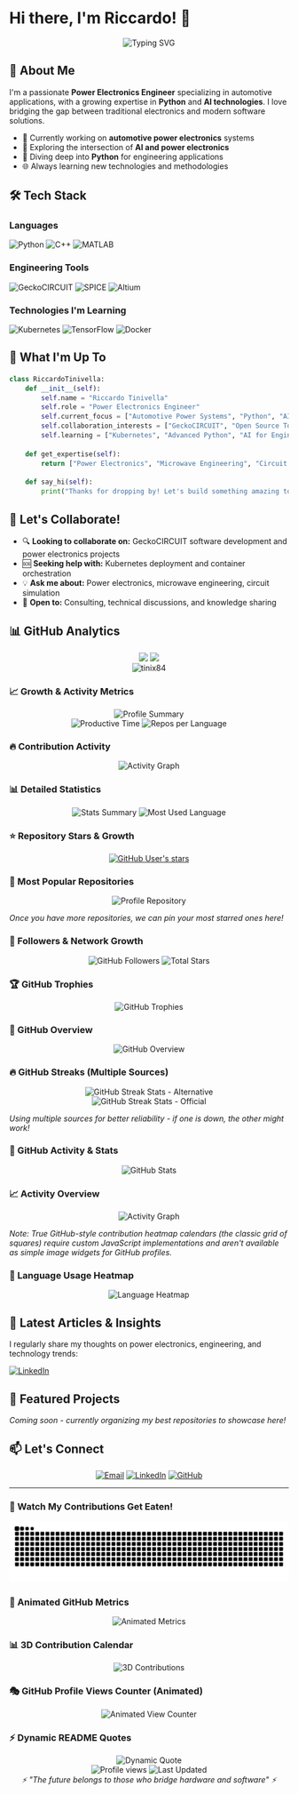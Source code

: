 # Hi there, I'm Riccardo! 👋

<div align="center">
  <img src="https://readme-typing-svg.herokuapp.com?font=Fira+Code&pause=1000&color=2E9EF7&center=true&vCenter=true&width=435&lines=Power+Electronics+Engineer;Python+%26+AI+Enthusiast;Circuit+Designer;Microwave+Specialist" alt="Typing SVG" />
</div>

## 🚀 About Me

I'm a passionate **Power Electronics Engineer** specializing in automotive applications, with a growing expertise in **Python** and **AI technologies**. I love bridging the gap between traditional electronics and modern software solutions.

- 🔋 Currently working on **automotive power electronics** systems
- 🤖 Exploring the intersection of **AI and power electronics**
- 🐍 Diving deep into **Python** for engineering applications
- 🌐 Always learning new technologies and methodologies

## 🛠️ Tech Stack

### Languages
![Python](https://img.shields.io/badge/Python-3776AB?style=for-the-badge&logo=python&logoColor=white)
![C++](https://img.shields.io/badge/C++-00599C?style=for-the-badge&logo=c%2B%2B&logoColor=white)
![MATLAB](https://img.shields.io/badge/MATLAB-0076A8?style=for-the-badge&logo=mathworks&logoColor=white)

### Engineering Tools
![GeckoCIRCUIT](https://img.shields.io/badge/GeckoCIRCUIT-FF6B35?style=for-the-badge)
![SPICE](https://img.shields.io/badge/SPICE-4285F4?style=for-the-badge)
![Altium](https://img.shields.io/badge/Altium-A5915F?style=for-the-badge)

### Technologies I'm Learning
![Kubernetes](https://img.shields.io/badge/Kubernetes-326CE5?style=for-the-badge&logo=kubernetes&logoColor=white)
![TensorFlow](https://img.shields.io/badge/TensorFlow-FF6F00?style=for-the-badge&logo=tensorflow&logoColor=white)
![Docker](https://img.shields.io/badge/Docker-2496ED?style=for-the-badge&logo=docker&logoColor=white)

## 🎯 What I'm Up To

```python
class RiccardoTinivella:
    def __init__(self):
        self.name = "Riccardo Tinivella"
        self.role = "Power Electronics Engineer"
        self.current_focus = ["Automotive Power Systems", "Python", "AI/ML"]
        self.collaboration_interests = ["GeckoCIRCUIT", "Open Source Tools"]
        self.learning = ["Kubernetes", "Advanced Python", "AI for Engineering"]
        
    def get_expertise(self):
        return ["Power Electronics", "Microwave Engineering", "Circuit Design"]
        
    def say_hi(self):
        print("Thanks for dropping by! Let's build something amazing together!")
```

## 🤝 Let's Collaborate!

- 🔍 **Looking to collaborate on:** GeckoCIRCUIT software development and power electronics projects
- 🆘 **Seeking help with:** Kubernetes deployment and container orchestration
- 💡 **Ask me about:** Power electronics, microwave engineering, circuit simulation
- 🎯 **Open to:** Consulting, technical discussions, and knowledge sharing

## 📊 GitHub Analytics

<div align="center">
  <img height="180em" src="https://github-readme-stats.vercel.app/api?username=tinix84&show_icons=true&theme=tokyonight&include_all_commits=true&count_private=true"/>
  <img height="180em" src="https://github-readme-stats.vercel.app/api/top-langs/?username=tinix84&layout=compact&theme=tokyonight"/>
</div>

<div align="center">
  <img src="https://github-readme-streak-stats.herokuapp.com/?user=tinix84&theme=tokyonight" alt="tinix84" />
</div>

### 📈 Growth & Activity Metrics

<div align="center">
  <img src="https://github-profile-summary-cards.vercel.app/api/cards/profile-details?username=tinix84&theme=tokyonight" alt="Profile Summary"/>
</div>

<div align="center">
  <img src="https://github-profile-summary-cards.vercel.app/api/cards/productive-time?username=tinix84&theme=tokyonight" alt="Productive Time"/>
  <img src="https://github-profile-summary-cards.vercel.app/api/cards/repos-per-language?username=tinix84&theme=tokyonight" alt="Repos per Language"/>
</div>

### 🔥 Contribution Activity

<div align="center">
  <img src="https://github-readme-activity-graph.vercel.app/graph?username=tinix84&theme=tokyo-night&hide_border=true&area=true" alt="Activity Graph"/>
</div>

### 📊 Detailed Statistics

<div align="center">
  <img src="https://github-profile-summary-cards.vercel.app/api/cards/stats?username=tinix84&theme=tokyonight" alt="Stats Summary"/>
  <img src="https://github-profile-summary-cards.vercel.app/api/cards/most-commit-language?username=tinix84&theme=tokyonight" alt="Most Used Language"/>
</div>

### ⭐ Repository Stars & Growth

<div align="center">
  
[![GitHub User's stars](https://img.shields.io/github/stars/tinix84?affiliations=OWNER%2CCOLLABORATOR&style=for-the-badge&logo=github&label=Total%20Stars&color=yellow)](https://github.com/tinix84?tab=repositories)

</div>

### 🌟 Most Popular Repositories

<div align="center">
  <img src="https://github-readme-stats.vercel.app/api/pin/?username=tinix84&repo=tinix84&theme=tokyonight" alt="Profile Repository"/>
</div>

*Once you have more repositories, we can pin your most starred ones here!*

### 👥 Followers & Network Growth

<div align="center">
  <img src="https://img.shields.io/github/followers/tinix84?label=Followers&style=for-the-badge&logo=github&color=blue" alt="GitHub Followers"/>
  <img src="https://img.shields.io/github/stars/tinix84?label=Total%20Stars&style=for-the-badge&logo=github&color=yellow" alt="Total Stars"/>
</div>

### 🏆 GitHub Trophies

<div align="center">
  <img src="https://github-profile-trophy.vercel.app/?username=tinix84&theme=onedark&no-frame=true&no-bg=true&row=1&column=6" alt="GitHub Trophies"/>
</div>

### 📅 GitHub Overview

<div align="center">
  <img src="https://github-readme-stats.vercel.app/api?username=tinix84&show_icons=true&theme=tokyonight&include_all_commits=true&count_private=true&hide_border=true" alt="GitHub Overview"/>
</div>

### 🔥 GitHub Streaks (Multiple Sources)

<div align="center">
  <img src="https://github-readme-streak-stats-eight.vercel.app?user=tinix84&theme=tokyonight&hide_border=true" alt="GitHub Streak Stats - Alternative"/>
</div>

<div align="center">
  <img src="https://streak-stats.demolab.com?user=tinix84&theme=tokyonight&hide_border=true" alt="GitHub Streak Stats - Official"/>
</div>

*Using multiple sources for better reliability - if one is down, the other might work!*

### 🎯 GitHub Activity & Stats

<div align="center">
  <img src="https://github-readme-stats.vercel.app/api?username=tinix84&show_icons=true&theme=tokyonight&include_all_commits=true&count_private=true&hide_border=true" alt="GitHub Stats"/>
</div>

### 📈 Activity Overview

<div align="center">
  <img src="https://github-readme-activity-graph.vercel.app/graph?username=tinix84&theme=tokyo-night&hide_border=true&area=true&height=300" alt="Activity Graph"/>
</div>

*Note: True GitHub-style contribution heatmap calendars (the classic grid of squares) require custom JavaScript implementations and aren't available as simple image widgets for GitHub profiles.*

### 🎨 Language Usage Heatmap

<div align="center">
  <img src="https://github-readme-stats.vercel.app/api/top-langs/?username=tinix84&layout=compact&theme=tokyonight&hide_border=true&langs_count=8" alt="Language Heatmap"/>
</div>

## 📝 Latest Articles & Insights

I regularly share my thoughts on power electronics, engineering, and technology trends:

[![LinkedIn](https://img.shields.io/badge/LinkedIn-0077B5?style=for-the-badge&logo=linkedin&logoColor=white)](https://www.linkedin.com/in/riccardotinivella/)

## 🌟 Featured Projects

*Coming soon - currently organizing my best repositories to showcase here!*

## 📫 Let's Connect

<div align="center">
  
[![Email](https://img.shields.io/badge/Email-D14836?style=for-the-badge&logo=gmail&logoColor=white)](mailto:tinix84@gmail.com)
[![LinkedIn](https://img.shields.io/badge/LinkedIn-0077B5?style=for-the-badge&logo=linkedin&logoColor=white)](https://www.linkedin.com/in/riccardotinivella/)
[![GitHub](https://img.shields.io/badge/GitHub-100000?style=for-the-badge&logo=github&logoColor=white)](https://github.com/tinix84)

</div>

---

### 🐍 Watch My Contributions Get Eaten!

<div align="center">
  <img src="https://github.com/tinix84/tinix84/blob/output/github-contribution-grid-snake.svg" alt="Snake animation" />
</div>

### 🎨 Animated GitHub Metrics

<div align="center">
  <img src="https://metrics.lecoq.io/tinix84?template=classic&config.timezone=Europe%2FZurich" alt="Animated Metrics"/>
</div>

### 📊 3D Contribution Calendar

<div align="center">
  <img src="https://github-profile-3d-contrib.vercel.app/api/tinix84?username=tinix84&theme=default&background=000000&animation_color=0099ff" alt="3D Contributions"/>
</div>

### 🎭 GitHub Profile Views Counter (Animated)

<div align="center">
  <img src="https://count.getloli.com/get/@:tinix84?theme=rule34" alt="Animated View Counter"/>
</div>

### ⚡ Dynamic README Quotes

<div align="center">
  <img src="https://quotes-github-readme.vercel.app/api?type=horizontal&theme=tokyonight&animation=grow_out_in&quote=The%20future%20belongs%20to%20those%20who%20bridge%20hardware%20and%20software&author=Riccardo%20Tinivella" alt="Dynamic Quote"/>
</div>

<div align="center">
  <img src="https://komarev.com/ghpvc/?username=tinix84&color=blueviolet&style=flat-square&label=Profile+Views" alt="Profile views" />
  <img src="https://img.shields.io/badge/Profile%20Updated-September%202025-brightgreen?style=flat-square" alt="Last Updated" />
</div>

<div align="center">
  <i>⚡ "The future belongs to those who bridge hardware and software" ⚡</i>
</div>
